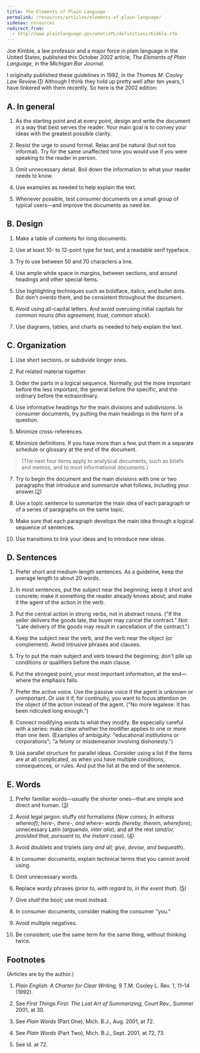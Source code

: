 ```yaml
---
title: The Elements of Plain Language
permalink: /resources/articles/elements-of-plain-language/
sidenav: resources
redirect_from:
  - http://www.plainlanguage.gov/whatisPL/definitions/Kimble.cfm
---
```


Joe Kimble, a law professor and a major force in plain language in the United States, published this October 2002 article, _The Elements of Plain Language,_ in the _Michigan Bar Journal_.

I originally published these guidelines in 1992, in the _Thomas M. Cooley Law Review._([1](#Footnotes)) Although I think they hold up pretty well after ten years, I have tinkered with them recently. So here is the 2002 edition:

## A. In general

1. As the starting point and at every point, design and write the document in a way that best serves the reader. Your main goal is to convey your ideas with the greatest possible clarity.

2. Resist the urge to sound formal. Relax and be natural (but not too informal). Try for the same unaffected tone you would use if you were speaking to the reader in person.

3. Omit unnecessary detail. Boil down the information to what your reader needs to know.

4. Use examples as needed to help explain the text.

5. Whenever possible, test consumer documents on a small group of typical users—and improve the documents as need be.

## B. Design

1. Make a table of contents for long documents.

2. Use at least 10- to 12-point type for text, and a readable serif typeface.

3. Try to use between 50 and 70 characters a line.

4. Use ample white space in margins, between sections, and around headings and other special items.

5. Use highlighting techniques such as boldface, italics, and bullet dots. But don't overdo them, and be consistent throughout the document.

6. Avoid using all-capital letters. And avoid overusing initial capitals for common nouns (_this agreement, trust, common stock_).

7. Use diagrams, tables, and charts as needed to help explain the text.

## C. Organization

1. Use short sections, or subdivide longer ones.

2. Put related material together.

3. Order the parts in a logical sequence. Normally, put the more important before the less important, the general before the specific, and the ordinary before the extraordinary.

4. Use informative headings for the main divisions and subdivisions. In consumer documents, try putting the main headings in the form of a question.

5. Minimize cross-references.

6. Minimize definitions. If you have more than a few, put them in a separate schedule or glossary at the end of the document.

> (The next four items apply to analytical documents, such as briefs and memos, and to most informational documents.)

7. Try to begin the document and the main divisions with one or two paragraphs that introduce and summarize what follows, including your answer.([2](#Footnotes))

8. Use a topic sentence to summarize the main idea of each paragraph or of a series of paragraphs on the same topic.

9. Make sure that each paragraph develops the main idea through a logical sequence of sentences.

10. Use transitions to link your ideas and to introduce new ideas.

## D. Sentences

1. Prefer short and medium-length sentences. As a guideline, keep the average length to about 20 words.

2. In most sentences, put the subject near the beginning; keep it short and concrete; make it something the reader already knows about; and make it the agent of the action in the verb.

3. Put the central action in strong verbs, not in abstract nouns. ("If the seller delivers the goods late, the buyer may cancel the contract." Not: "Late delivery of the goods may result in cancellation of the contract.")

4. Keep the subject near the verb, and the verb near the object (or complement). Avoid intrusive phrases and clauses.

5. Try to put the main subject and verb toward the beginning; don't pile up conditions or qualifiers before the main clause.

6. Put the strongest point, your most important information, at the end—where the emphasis falls.

7. Prefer the active voice. Use the passive voice if the agent is unknown or unimportant. Or use it if, for continuity, you want to focus attention on the object of the action instead of the agent. ("No more legalese. It has been ridiculed long enough.")

8. Connect modifying words to what they modify. Be especially careful with a series: make clear whether the modifier applies to one or more than one item. (Examples of ambiguity: "educational institutions or corporations"; "a felony or misdemeanor involving dishonesty.")

9. Use parallel structure for parallel ideas. Consider using a list if the items are at all complicated, as when you have multiple conditions, consequences, or rules. And put the list at the end of the sentence.

## E. Words

1. Prefer familiar words—usually the shorter ones—that are simple and direct and human. ([3](#Footnotes))

2. Avoid legal jargon: stuffy old formalisms (_Now comes; In witness whereof)_; _here-, there-, and where-_ words _(hereby, therein, wherefore_); unnecessary Latin (_arguendo, inter alia_); and all the rest (_and/or, provided that, pursuant to, the instant case_). ([4](#Footnotes))

3. Avoid doublets and triplets (_any and all; give, devise, and bequeath_).

4. In consumer documents, explain technical terms that you cannot avoid using.

5. Omit unnecessary words.

6. Replace wordy phrases (_prior to, with regard to, in the event that_). ([5](#Footnotes))

7. Give _shall_ the boot; use _must_ instead.

8. In consumer documents, consider making the consumer "you."

9. Avoid multiple negatives.

10. Be consistent; use the same term for the same thing, without thinking twice.

## Footnotes

(Articles are by the author.)

1. _Plain English: A Charter for Clear Writing,_ 9 T.M. Cooley L. Rev. 1, 11–14 (1992).

2. See _First Things First: The Lost Art of Summarizing,_ Court Rev., Summer 2001, at 30.

3. See _Plain Words_ (Part One), Mich. B.J., Aug. 2001, at 72.

4. See _Plain Words_ (Part Two), Mich. B.J., Sept. 2001, at 72, 73.

5. See id. at 72.
